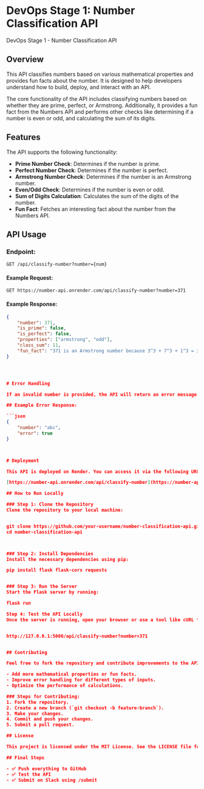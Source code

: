 # DevOps Stage 1: Number Classification API

DevOps Stage 1 - Number Classification API

## Overview
This API classifies numbers based on various mathematical properties and provides fun facts about the number. It is designed to help developers understand how to build, deploy, and interact with an API.

The core functionality of the API includes classifying numbers based on whether they are prime, perfect, or Armstrong. Additionally, it provides a fun fact from the Numbers API and performs other checks like determining if a number is even or odd, and calculating the sum of its digits.

## Features
The API supports the following functionality:
- **Prime Number Check**: Determines if the number is prime.
- **Perfect Number Check**: Determines if the number is perfect.
- **Armstrong Number Check**: Determines if the number is an Armstrong number.
- **Even/Odd Check**: Determines if the number is even or odd.
- **Sum of Digits Calculation**: Calculates the sum of the digits of the number.
- **Fun Fact**: Fetches an interesting fact about the number from the Numbers API.

## API Usage

### Endpoint:
`GET /api/classify-number?number={num}`

#### Example Request:
`GET https://number-api.onrender.com/api/classify-number?number=371`

#### Example Response:
```json
{
    "number": 371,
    "is_prime": false,
    "is_perfect": false,
    "properties": ["armstrong", "odd"],
    "class_sum": 11,
    "fun_fact": "371 is an Armstrong number because 3^3 + 7^3 + 1^3 = 371"
}




# Error Handling

If an invalid number is provided, the API will return an error message:

## Example Error Response:

```json
{
    "number": "abc",
    "error": true
}



# Deployment

This API is deployed on Render. You can access it via the following URL:

[https://number-api.onrender.com/api/classify-number](https://number-api.onrender.com/api/classify-number)

## How to Run Locally

### Step 1: Clone the Repository
Clone the repository to your local machine:


git clone https://github.com/your-username/number-classification-api.git
cd number-classification-api



### Step 2: Install Dependencies
Install the necessary dependencies using pip:

pip install flask flask-cors requests


### Step 3: Run the Server
Start the Flask server by running:

flask run

Step 4: Test the API Locally
Once the server is running, open your browser or use a tool like cURL to access the following URL to test the endpoint:


http://127.0.0.1:5000/api/classify-number?number=371


## Contributing

Feel free to fork the repository and contribute improvements to the API. Here are some suggestions for contributions:

- Add more mathematical properties or fun facts.
- Improve error handling for different types of inputs.
- Optimize the performance of calculations.

### Steps for Contributing:
1. Fork the repository.
2. Create a new branch (`git checkout -b feature-branch`).
3. Make your changes.
4. Commit and push your changes.
5. Submit a pull request.

## License

This project is licensed under the MIT License. See the LICENSE file for more details.

## Final Steps

- ✅ Push everything to GitHub
- ✅ Test the API
- ✅ Submit on Slack using /submit
